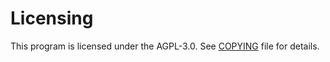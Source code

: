 


# Licensing

This program is licensed under the AGPL-3.0.
See [COPYING](./COPYING) file for details.
